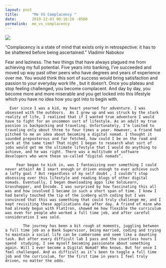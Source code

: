```yaml
---
layout: post
title:      "Me VS Complacency "
date:       2019-12-03 00:16:20 -0500
permalink:  me_vs_complacency
---
```


![](https://imgur.com/a/UqqehTM)

“Complacency is a state of mind that exists only in retrospective: it has to be shattered before being ascertained.”
Vladimir Nabokov 


 
   Fear and laziness. The two things that have always plagued me from achieving my full potential. Five years into banking, I’ve succeeded and moved up way past other peers who have degrees and years of experience over me. You would think this sort of success would bring satisfaction and passion to your everyday work life  , but it doesn’t. Once you plateau and stop feeling challenged, you become complacent. And day by day, you become more and more miserable and you get locked into this lifestyle which you have no idea how you got into to begin with.
 
      Ever since I was a kid, my heart yearned for adventure. I was obsessed with the outdoors.  As I grew up and was struck by the stark reality of life, I realized that if I wanted true adventure I would have to fight for an uncommon sort of lifestyle. As an adult my true passion is backpacking and traveling. Unfortunately, I’m limited to traveling only about three to four times a year. However, a friend had pitched to me an idea about becoming a digital nomad. I thought it sounded preposterous and far fetched, how could I be on the road and work at the same time? That night I began to research what sort of jobs would get me the ultimate lifestyle that I would do anything to achieve, and he was right. There was a multitude of software developers who were these so-called “digital nomads”. 

         Fear began to kick in, was I fantasizing over something I could never attain? Am I smart enough or driven enough to ever achieve such a lofty goal ? But regardless of my self doubt , I couldn’t stop obsessing over this lifestyle and reading blogs of other digital nomads. Eventually, I began downloading apps like SoloLearn, Grasshopper, and Encode. I was surprised by how fascinating this all was and how involved I became in such a short span of time. I knew I had barely touched the tip of the iceberg with coding but I was convinced that this was something that could truly challenge me, and I kept revisiting these applications day after day. A friend of mine who had already begun with FlatIron, showed me how flexible the curriculum was even for people who worked a full time job, and after careful consideration I was sold.
				 
			The journey has been a bit rough at moments, juggling between a full time job as a Bank Supervisor, being married, coding and trying to maintain a social life can be cumbersome and seem like a daunting task. But after every difficult lab I pass and the countless hours I spend  studying, I see myself becoming passionate about something again. Will I ever become a Digital Nomad? Who knows. But for once I feel challenged. And as difficult as it’s been to toggle a full time job and the curriculum, for the first time in years I feel truly driven, no matter the odds.
